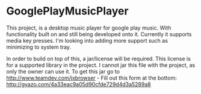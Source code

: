 # GooglePlayMusicPlayer

This project, is a desktop music player for google play music. With functionality built on and still
being developed onto it. Currently it supports media key presses. I'm looking into adding more support 
such as minimizing to system tray.

In order to build on top of this, a jar/license will be required. This license is for a supported library in the project.
I cannot jar this file with the project, as only the owner can use it. To get this jar go to 
http://www.teamdev.com/jxbrowser - Fill out this form at the bottom: http://gyazo.com/4a33eac9a05d90cfde729d4d3a5289a8

